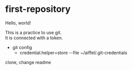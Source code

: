 # first-repository

Hello, world!

This is a practice to use git.  
It is connected with a token.  

- git config  
  - credential.helper=store --file ~/aiffel/.git-credentials



clone, change readme
